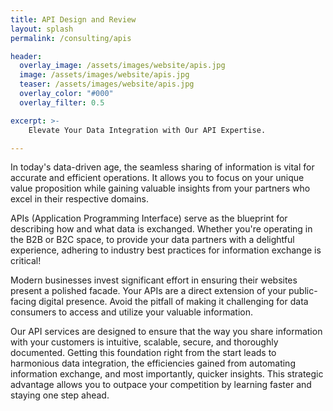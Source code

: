 ```yaml
---
title: API Design and Review
layout: splash
permalink: /consulting/apis

header:
  overlay_image: /assets/images/website/apis.jpg
  image: /assets/images/website/apis.jpg
  teaser: /assets/images/website/apis.jpg
  overlay_color: "#000"
  overlay_filter: 0.5

excerpt: >-
    Elevate Your Data Integration with Our API Expertise.

---
```


In today's data-driven age, the seamless sharing of information is vital for accurate and efficient operations. It allows you to focus on your unique value proposition while gaining valuable insights from your partners who excel in their respective domains.

APIs (Application Programming Interface) serve as the blueprint for describing how and what data is exchanged. Whether you're operating in the B2B or B2C space, to provide your data partners with a delightful experience, adhering to industry best practices for information exchange is critical!

Modern businesses invest significant effort in ensuring their websites present a polished facade. Your APIs are a direct extension of your public-facing digital presence. Avoid the pitfall of making it challenging for data consumers to access and utilize your valuable information.

Our API services are designed to ensure that the way you share information with your customers is intuitive, scalable, secure, and thoroughly documented. Getting this foundation right from the start leads to harmonious data integration, the efficiencies gained from automating information exchange, and most importantly, quicker insights. This strategic advantage allows you to outpace your competition by learning faster and staying one step ahead.